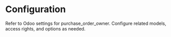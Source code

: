 # Configuration

Refer to Odoo settings for purchase_order_owner. Configure related models, access rights, and options as needed.
